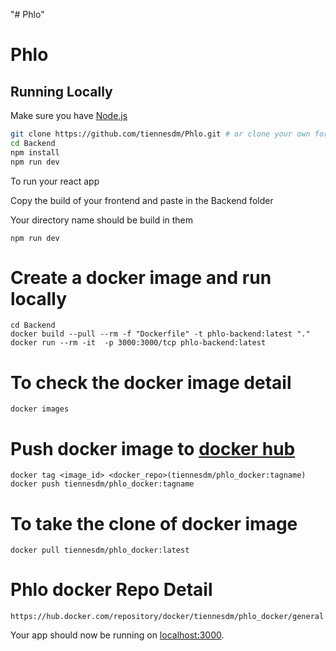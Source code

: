 "# Phlo"
# Phlo 


## Running Locally

Make sure you have [Node.js](http://nodejs.org/)

```sh
git clone https://github.com/tiennesdm/Phlo.git # or clone your own fork
cd Backend
npm install
npm run dev
```

To run your react app 

Copy the build of your frontend and paste in the Backend folder

Your directory name should be build in them 

```
npm run dev
```


# Create a docker image and run locally 

```
cd Backend
docker build --pull --rm -f "Dockerfile" -t phlo-backend:latest "."
docker run --rm -it  -p 3000:3000/tcp phlo-backend:latest
```

# To check the docker image detail

```
docker images
```

# Push docker image to [docker hub](https://hub.docker.com/)

```
docker tag <image_id> <docker_repo>(tiennesdm/phlo_docker:tagname)
docker push tiennesdm/phlo_docker:tagname
```


# To take the clone of docker image
```
docker pull tiennesdm/phlo_docker:latest
```

# Phlo docker Repo Detail
```
https://hub.docker.com/repository/docker/tiennesdm/phlo_docker/general
```







Your app should now be running on [localhost:3000](http://localhost:3000/).
